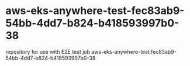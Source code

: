 # aws-eks-anywhere-test-fec83ab9-54bb-4dd7-b824-b418593997b0-38
repository for use with E2E test job aws-eks-anywhere-test:fec83ab9-54bb-4dd7-b824-b418593997b0-38
